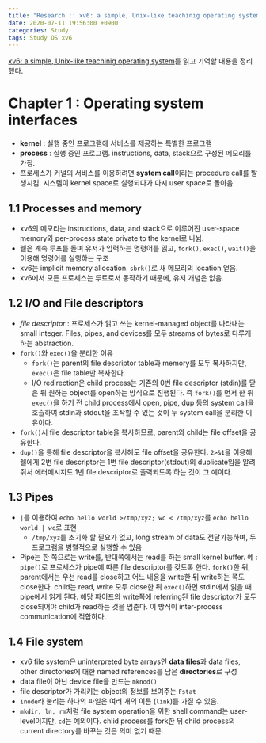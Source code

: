 ```yaml
---
title: "Research :: xv6: a simple, Unix-like teachinig operating system"
date: 2020-07-11 19:56:00 +0900
categories: Study
tags: Study OS xv6
---
```

[xv6: a simple, Unix-like teachinig operating system](https://pdos.csail.mit.edu/6.828/2019/xv6/book-riscv-rev0.pdf)를 읽고 기억할 내용을 정리했다.

# Chapter 1 : Operating system interfaces

- **kernel** : 실행 중인 프로그램에 서비스를 제공하는 특별한 프로그램
- **process** : 실행 중인 프로그램. instructions, data, stack으로 구성된 메모리를 가짐.
- 프로세스가 커널의 서비스를 이용하려면 **system call**이라는 procedure call를 발생시킴. 시스템이 kernel space로 실행되다가 다시 user space로 돌아옴

## 1.1 Processes and memory

- xv6의 메모리는 instructions, data, and stack으로 이루어진 user-space memory와 per-process state private to the kernel로 나뉨.
- 쉘은 계속 루프를 돌며 유저가 입력하는 명령어를 읽고, `fork()`, `exec()`, `wait()`을 이용해 명령어를 실행하는 구조
- xv6는 implicit memory allocation. `sbrk()`로 새 메모리의 location 얻음.
- xv6에서 모든 프로세스는 루트로서 동작하기 때문에, 유저 개념은 없음.

## 1.2 I/O and File descriptors

- *file descriptor* : 프로세스가 읽고 쓰는 kernel-managed object를 나타내는 small integer. Files, pipes, and devices를 모두 streams of bytes로 다루게 하는 abstraction.
- `fork()`와 `exec()`을 분리한 이유
  - `fork()`는 parent의 file descriptor table과 memory를 모두 복사하지만, `exec()`은 file table만 복사한다.
  - I/O redirection은 child process는 기존의 0번 file descriptor (stdin)를 닫은 뒤 원하는 object를 open하는 방식으로 진행된다. 즉 `fork()`를 먼저 한 뒤 `exec()`을 하기 전 child process에서 open, pipe, dup 등의 system call을 호출하여 stdin과 stdout을 조작할 수 있는 것이 두 system call을 분리한 이유이다.
- `fork()`시 file descriptor table을 복사하므로, parent와 child는 file offset을 공유한다. 
- `dup()`을 통해 file descriptor을 복사해도 file offset을 공유한다. `2>&1`을 이용해 쉘에게 2번 file descriptor는 1번 file descriptor(stdout)의 duplicate임을 알려줘서 에러메시지도 1번 file descriptor로 출력되도록 하는 것이 그 예이다.

## 1.3 Pipes

- `|`를 이용하여 `echo hello world >/tmp/xyz; wc < /tmp/xyz`를 `echo hello world | wc`로 표현
  - `/tmp/xyz`를 초기화 할 필요가 없고, long stream of data도 전달가능하며, 두 프로그램을 병렬적으로 실행할 수 있음
- Pipe는 한 쪽으로는 write를, 반대쪽에서는 read를 하는 small kernel buffer. 예 : `pipe()`로 프로세스가 pipe에 따른 file descriptor를 갖도록 한다. `fork()`한 뒤, parent에서는 우선 read를 close하고 어느 내용을 write한 뒤 write하는 쪽도 close한다. child는 read, write 모두 close한 뒤 `exec()`하면 stdin에서 읽을 때 pipe에서 읽게 된다. 해당 파이프의 write쪽에 referring된 file descriptor가 모두 close되어야 child가 read하는 것을 멈춘다. 이 방식이 inter-process communication에 적합하다.

## 1.4 File system

- xv6 file system은 uninterpreted byte arrays인 **data files**과 data files, other directories에 대한 named references를 담은 **directories**로 구성
- data file이 아닌 device file을 만드는 `mknod()`
- file descriptor가 가리키는 object의 정보를 보여주는 `Fstat`
- `inode`라 불리는 하나의 파일은 여러 개의 이름 (`link`)를 가질 수 있음.
- `mkdir, ln, rm`처럼 file system operation을 위한 shell command는 user-level이지만, `cd`는 예외이다. chlid process를 fork한 뒤 child process의 current directory를 바꾸는 것은 의미 없기 때문.